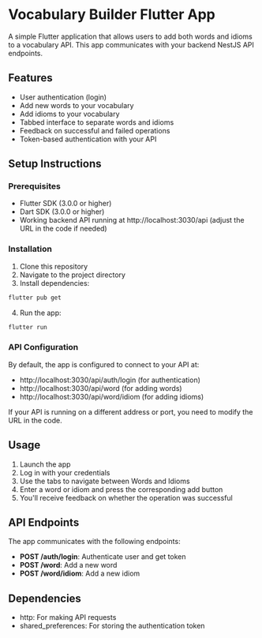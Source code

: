 # Vocabulary Builder Flutter App

A simple Flutter application that allows users to add both words and idioms to a vocabulary API. This app communicates with your backend NestJS API endpoints.

## Features

- User authentication (login)
- Add new words to your vocabulary
- Add idioms to your vocabulary
- Tabbed interface to separate words and idioms
- Feedback on successful and failed operations
- Token-based authentication with your API

## Setup Instructions

### Prerequisites

- Flutter SDK (3.0.0 or higher)
- Dart SDK (3.0.0 or higher)
- Working backend API running at http://localhost:3030/api (adjust the URL in the code if needed)

### Installation

1. Clone this repository
2. Navigate to the project directory
3. Install dependencies:

```bash
flutter pub get
```

4. Run the app:

```bash
flutter run
```

### API Configuration

By default, the app is configured to connect to your API at:

- http://localhost:3030/api/auth/login (for authentication)
- http://localhost:3030/api/word (for adding words)
- http://localhost:3030/api/word/idiom (for adding idioms)

If your API is running on a different address or port, you need to modify the URL in the code.

## Usage

1. Launch the app
2. Log in with your credentials
3. Use the tabs to navigate between Words and Idioms
4. Enter a word or idiom and press the corresponding add button
5. You'll receive feedback on whether the operation was successful

## API Endpoints

The app communicates with the following endpoints:

- **POST /auth/login**: Authenticate user and get token
- **POST /word**: Add a new word
- **POST /word/idiom**: Add a new idiom

## Dependencies

- http: For making API requests
- shared_preferences: For storing the authentication token
